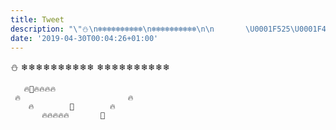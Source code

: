 ```yaml
---
title: Tweet
description: "\"⛄\n❄❄❄❄❄❄❄❄❄❄\n❄❄❄❄❄❄❄❄❄❄\n\n       \U0001F525\U0001F409\U0001F525\U0001F525\U0001F525\U0001F525\n     \U0001F525                        \U0001F525\n        \U0001F525        \U0001F3F0        \U0001F525\n           \U0001F525\U0001F525\U0001F525\U0001F525\U0001F525       \U0001F409\""
date: '2019-04-30T00:04:26+01:00'
---
```

⛄
❄❄❄❄❄❄❄❄❄❄
❄❄❄❄❄❄❄❄❄❄

       🔥🐉🔥🔥🔥🔥
     🔥                        🔥
        🔥        🏰        🔥
           🔥🔥🔥🔥🔥       🐉
